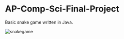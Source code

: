# AP-Comp-Sci-Final-Project
Basic snake game written in Java.


![snakegame](https://user-images.githubusercontent.com/98245982/172068202-621e7638-f9af-4dfb-92db-ef31d126dd84.gif)
